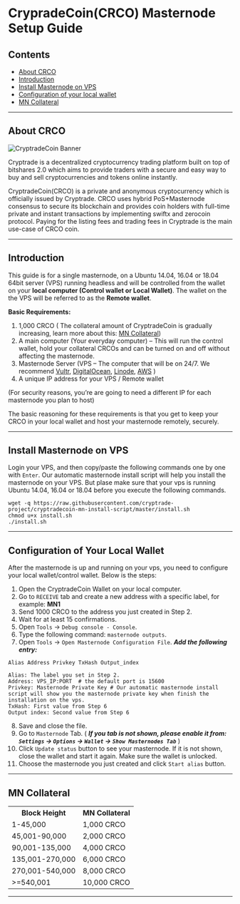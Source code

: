 CrypradeCoin(CRCO) Masternode  Setup Guide
=========================================

## Contents
- [About CRCO](#about-crco)
- [Introduction](#introduction)
- [Install Masternode on VPS](#install-masternode-on-vps)
- [Configuration of your local wallet](#configuration-of-your-local-wallet)
- [MN Collateral](#mn-collateral)

***

## About CRCO

![CryptradeCoin Banner](https://i.imgur.com/oM1aPBg.png)

Cryptrade is a decentralized cryptocurrency trading platform built on top of bitshares 2.0 which aims to provide traders with a secure and easy way to buy and sell cryptocurrencies and tokens online instantly.

CryptradeCoin(CRCO) is a private and anonymous cryptocurrency which is officially issued by Cryptrade. CRCO uses hybrid PoS+Masternode consensus to secure its blockchain and provides coin holders with full-time private and instant transactions by implementing swiftx and zerocoin protocol. Paying for the listing fees and trading fees in Cryptrade is the main use-case of CRCO coin.

***

## Introduction

This guide is for a single masternode, on a Ubuntu 14.04, 16.04 or 18.04 64bit server (VPS) running headless and will be controlled from the wallet on your **local computer (Control wallet or Local Wallet)**. The wallet on the the VPS will be referred to as the **Remote wallet**.

**Basic Requirements:**

1.  1,000 CRCO ( The collateral amount of CryptradeCoin is gradually increasing, learn more about this: [MN Collateral](#mn-collateral))
2.  A main computer (Your everyday computer) – This will run the control wallet, hold your collateral CRCOs and can be turned on and off without affecting the masternode.
3.  Masternode Server (VPS – The computer that will be on 24/7. We recommend [Vultr](https://www.vultr.com/?ref=7594415), [DigitalOcean](https://www.digitalocean.com/), [Linode](https://www.linode.com/?r=a21c6a221bdfbad108535fcd4a4898a732481648), [AWS](https://aws.amazon.com/) )
4.  A unique IP address for your VPS / Remote wallet

(For security reasons, you’re are going to need a different IP for each masternode you plan to host)

The basic reasoning for these requirements is that you get to keep your CRCO in your local wallet and host your masternode remotely, securely.

***

## Install Masternode on VPS

Login your VPS, and then copy/paste the following commands one by one with `Enter`. Our automatic masternode install script will help you install the masternode on your VPS. But plase make sure that your vps is running Ubuntu 14.04, 16.04 or 18.04 before you execute the following commands.

```shell
wget -q https://raw.githubusercontent.com/cryptrade-project/cryptradecoin-mn-install-script/master/install.sh
chmod u+x install.sh
./install.sh
```

***

## Configuration of Your Local Wallet

After the masternode is up and running on your vps, you need to configure your local wallet/control wallet. Below is the steps:

1. Open the CryptradeCoin Wallet on your local computer.
2. Go to `RECEIVE` tab and create a new address with a specific label, for example: **MN1**
3. Send 1000 CRCO to the address you just created in Step 2.
4. Wait for at least 15 confirmations.
5. Open `Tools` -> `Debug console - Console`.
6. Type the following command: `masternode outputs`.
7. Open `Tools` -> `Open Masternode Configuration File`. ***Add the following entry:***

```shell
Alias Address Privkey TxHash Output_index
```

```shell
Alias: The label you set in Step 2.
Address: VPS_IP:PORT  # the default port is 15600
Privkey: Masternode Private Key # Our automatic masternode install script will show you the masternode private key when finish the installation on the vps.
TxHash: First value from Step 6
Output index: Second value from Step 6
```
8. Save and close the file.
9. Go to `Masternode` Tab. ( ***If you tab is not shown, please enable it from: `Settings` -> `Options` -> `Wallet` -> `Show Masternodes Tab`*** )
10. Click `Update status` button to see your masternode. If it is not shown, close the wallet and start it again. Make sure the wallet is unlocked.
11. Choose the masternode you just created and click `Start alias` button.

***

## MN Collateral
<table>
<tr><th>Block Height</th><th>MN Collateral</th></tr>
<tr><td>1-45,000</td><td>1,000 CRCO</td></tr>
<tr><td>45,001-90,000</td><td>2,000 CRCO</td></tr>
<tr><td>90,001-135,000</td><td>4,000 CRCO</td></tr>
<tr><td>135,001-270,000</td><td>6,000 CRCO</td></tr>
<tr><td>270,001-540,000</td><td>8,000 CRCO</td></tr>
<tr><td>>=540,001</td><td>10,000 CRCO</td></tr>
</table>

***
